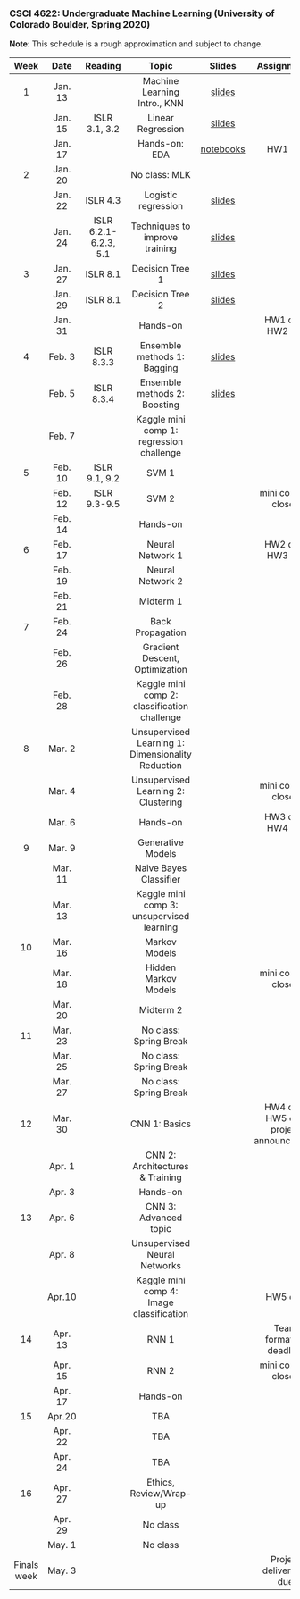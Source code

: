 ### CSCI 4622: Undergraduate Machine Learning (University of Colorado Boulder, Spring 2020)

**Note**: This schedule is a rough approximation and subject to change.


| Week   | Date         | Reading      |                   Topic               	   | Slides      | Assignments   |
|:------:|:------------:| :-----------:| :----------------------------------------:|:-----------:|:----------:|
| 1 | Jan. 13 |  | Machine Learning Intro., KNN  | [slides](https://github.com/libphy/CSCI4622-20SP-MachineLearning/tree/master/slides/Lec1_Introduction.pdf) | |
| | Jan. 15 |ISLR 3.1, 3.2  | Linear Regression |[slides](https://github.com/libphy/CSCI4622-20SP-MachineLearning/tree/master/slides/Lec2-Linear-Regression.pdf) | |
| | Jan. 17 | | Hands-on: EDA  | [notebooks](https://github.com/libphy/CSCI4622-20SP-MachineLearning/tree/master/in_class_notebooks/EDA) | HW1 out|
| 2 | Jan. 20 |  | No class: MLK | | |
| | Jan. 22 | ISLR 4.3 | Logistic regression |[slides](https://github.com/libphy/CSCI4622-20SP-MachineLearning/blob/master/slides/Lec3-Logistic-Regression.pdf)  | |
| | Jan. 24 | ISLR 6.2.1-6.2.3, 5.1  | Techniques to improve training | [slides](https://github.com/libphy/CSCI4622-20SP-MachineLearning/blob/master/slides/Lec4-improve-training.pdf) | |
| 3 | Jan. 27| ISLR 8.1 | Decision Tree 1  |[slides](https://github.com/libphy/CSCI4622-20SP-MachineLearning/blob/master/slides/Lec5_Decision_Trees.pdf) | |
| | Jan. 29 | ISLR 8.1 | Decision Tree 2 |[slides](https://github.com/libphy/CSCI4622-20SP-MachineLearning/blob/master/slides/Lec6_Decision_Trees_pruning.pdf)  |  |
| | Jan. 31 |  | Hands-on |  | HW1 due, HW2 out  |
| 4 | Feb. 3 |ISLR 8.3.3  |Ensemble methods 1: Bagging|[slides](https://github.com/libphy/CSCI4622-20SP-MachineLearning/blob/master/slides/Lec7_random_forest.pdf)  | |
| | Feb. 5 |ISLR 8.3.4  | Ensemble methods 2: Boosting |[slides](https://github.com/libphy/CSCI4622-20SP-MachineLearning/blob/master/slides/Lec8_Boosting.pdf) |
| | Feb. 7 |   | Kaggle mini comp 1: regression challenge  |  | |
| 5 | Feb. 10 |ISLR 9.1, 9.2  |SVM 1   | | |
| | Feb. 12 |ISLR 9.3-9.5 | SVM 2   | | mini comp 1 closes|
| | Feb. 14 | | Hands-on  |  | |
| 6 | Feb. 17 | |Neural Network 1  |   | HW2 due, HW3 out|
| | Feb. 19 |  | Neural Network 2 |  | |
| | Feb. 21 |  | Midterm 1 |  |  |
| 7 | Feb. 24 | |Back Propagation  | | |
| | Feb. 26 |  |Gradient Descent, Optimization   |  | |
| | Feb. 28 |  |Kaggle mini comp 2: classification challenge  |   | |
| 8 | Mar. 2 | |Unsupervised Learning 1:  Dimensionality Reduction 	 |  | |
| | Mar. 4 |   |Unsupervised Learning 2: Clustering  |  | mini comp 2 closes|
| | Mar. 6 | |  Hands-on |  | HW3 due, HW4 out |
| 9 | Mar. 9 | |  Generative Models|  | |
| | Mar. 11 |  | Naive Bayes Classifier |  | |
| | Mar. 13 |  | Kaggle mini comp 3: unsupervised learning |  |  |
| 10 | Mar. 16 |  | Markov Models    |  | |
| | Mar. 18 | | Hidden Markov Models	|  | mini comp 3 closes |
| | Mar. 20 | | Midterm 2 | | |
| 11 | Mar. 23 | | No class: Spring Break | | |
| | Mar. 25 |  | No class: Spring Break |  | |
| | Mar. 27 | | No class: Spring Break | |  |
| 12 | Mar. 30 | |CNN 1: Basics  |  | HW4 due, HW5 out, project announcement|
| | Apr. 1 |  | CNN 2: Architectures & Training |   | |
| | Apr. 3 | | Hands-on | |  |
| 13 | Apr. 6 | | CNN 3: Advanced topic | | |
| | Apr. 8 | | Unsupervised Neural Networks | | |
| | Apr.10 | | Kaggle mini comp 4: Image classification | | HW5 due|
| 14 | Apr. 13 | |  RNN 1  | |  Team formation deadline |
| | Apr. 15 | | RNN 2 | | mini comp 4 closes |
| | Apr. 17 | | Hands-on | | |
| 15 | Apr.20 | |  TBA |  | |
| | Apr. 22 | | TBA |  | |
| | Apr. 24 | | TBA | | |
| 16 | Apr. 27 |  | Ethics, Review/Wrap-up |  | |
| | Apr. 29 |  | No class | | |
| | May. 1 | | No class |  | |
|Finals week| May. 3| | | |Project deliverable due |

